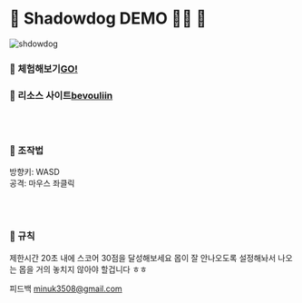 # 🐾 Shadowdog DEMO 🏴‍☠️ 🐾 

![shdowdog](https://user-images.githubusercontent.com/104561398/204678718-d8bea3da-a0d9-48c2-841e-7c1470995c13.gif)

### 📍 체험해보기[GO!](https://main.dlzjoj11mljgo.amplifyapp.com/)
### 📍 리소스 사이트[bevouliin](https://bevouliin.com/)
<br/>
<br/>

### 📍 조작법
방향키: WASD <br/>
공격: 마우스 좌클릭

<br/>
<br/>


### 📍 규칙
제한시간 20초 내에 스코어 30점을 달성해보세요
몹이 잘 안나오도록 설정해놔서 나오는 몹을 거의 놓치지 않아야 할겁니다 ㅎㅎ

피드백 minuk3508@gmail.com

<br/>
<br/>
